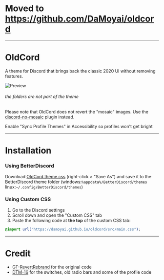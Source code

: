 # Moved to https://github.com/DaMoyai/oldcord
---

# OldCord

A theme for Discord that brings back the classic 2020 UI without removing features.

![Preview](https://cdn.discordapp.com/attachments/1088094000294142033/1088154272283230208/image.png)

###### the folders are not part of the theme

Please note that OldCord does not revert the "mosaic" images. Use the [discord-no-mosaic](https://github.com/Tanza3D/discord-no-mosaic) plugin instead.

Enable "Sync Profile Themes" in Accessibility so profiles won't get bright

---

# Installation

### Using BetterDiscord

Download [OldCord.theme.css](https://raw.githubusercontent.com/damoyai/oldcord/main/OldCord.theme.css) (right-click > "Save As") and save it to the BetterDiscord theme folder (windows:`%appdata%/BetterDiscord/themes` linux:`~/.config/BetterDiscord/themes`)

### Using Custom CSS

1. Go to the Discord settings
2. Scroll down and open the "Custom CSS" tab
3. Paste the following code at **the top** of the custom CSS tab:

```css
@import url("https://damoyai.github.io/oldcord/src/main.css");
```

---

# Credit

-   [GT-RevertRebrand](https://github.com/Goose-Nest/GT-RevertRebrand) for the original code
-   [DTM-16](https://github.com/XYZenix/DTM-16) for the switches, old radio bars and some of the profile code
